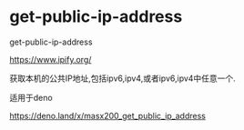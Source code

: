 # get-public-ip-address

get-public-ip-address

https://www.ipify.org/

获取本机的公共IP地址,包括ipv6,ipv4,或者ipv6,ipv4中任意一个.

适用于deno

https://deno.land/x/masx200_get_public_ip_address
